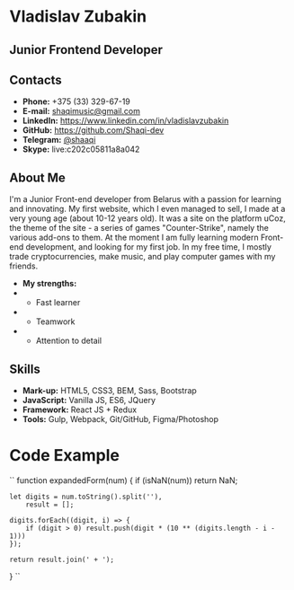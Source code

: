# Vladislav Zubakin
## Junior Frontend Developer
## Contacts
- **Phone:** +375 (33) 329-67-19
- **E-mail:** shaqimusic@gmail.com
- **LinkedIn:** https://www.linkedin.com/in/vladislavzubakin
- **GitHub:** https://github.com/Shaqi-dev
- **Telegram:** [@shaaqi](https://t.me/shaaaqi)
- **Skype:** live:c202c05811a8a042
## About Me
I'm a Junior Front-end developer from Belarus with a passion for learning and innovating.
My first website, which I even managed to sell, I made at a very young age (about 10-12 years old). It was a site on the platform uCoz, the theme of the site - a series of games "Counter-Strike", namely the various add-ons to them.
At the moment I am fully learning modern Front-end development, and looking for my first job.
In my free time, I mostly trade cryptocurrencies, make music, and play computer games with my friends.
- **My strengths:**
- - Fast learner
- - Teamwork
- - Attention to detail
## Skills
- **Mark-up:** HTML5, CSS3, BEM, Sass, Bootstrap
- **JavaScript:** Vanilla JS, ES6, JQuery
- **Framework:** React JS + Redux
- **Tools:** Gulp, Webpack, Git/GitHub, Figma/Photoshop
# Code Example
``
function expandedForm(num) {
    if (isNaN(num)) return NaN;
    
    let digits = num.toString().split(''),
        result = [];
    
    digits.forEach((digit, i) => { 
        if (digit > 0) result.push(digit * (10 ** (digits.length - i - 1)))
    });

    return result.join(' + ');
}
``
